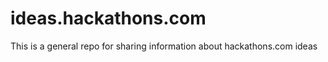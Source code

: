 ideas.hackathons.com
====================

This is a general repo for sharing information about hackathons.com ideas
